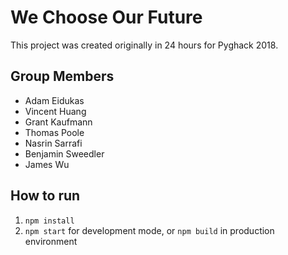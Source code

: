 # We Choose Our Future

This project was created originally in 24 hours for Pyghack 2018.

## Group Members

* Adam Eidukas
* Vincent Huang
* Grant Kaufmann
* Thomas Poole
* Nasrin Sarrafi
* Benjamin Sweedler
* James Wu

## How to run

1. `npm install` 
2. `npm start` for development mode, or `npm build` in production environment

